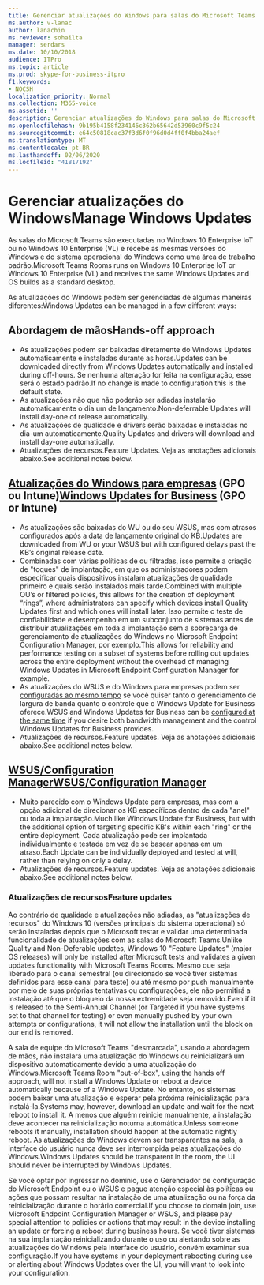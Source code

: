```yaml
---
title: Gerenciar atualizações do Windows para salas do Microsoft Teams
ms.author: v-lanac
author: lanachin
ms.reviewer: sohailta
manager: serdars
ms.date: 10/10/2018
audience: ITPro
ms.topic: article
ms.prod: skype-for-business-itpro
f1.keywords:
- NOCSH
localization_priority: Normal
ms.collection: M365-voice
ms.assetid: ''
description: Gerenciar atualizações do Windows para salas do Microsoft Teams
ms.openlocfilehash: 9b195b4158f234146c362b65642d53960c9f5c24
ms.sourcegitcommit: e64c50818cac37f3d6f0f96d0d4ff0f4bba24aef
ms.translationtype: MT
ms.contentlocale: pt-BR
ms.lasthandoff: 02/06/2020
ms.locfileid: "41817192"
---
```

# <a name="manage-windows-updates"></a><span data-ttu-id="954eb-103">Gerenciar atualizações do Windows</span><span class="sxs-lookup"><span data-stu-id="954eb-103">Manage Windows Updates</span></span>

<span data-ttu-id="954eb-104">As salas do Microsoft Teams são executadas no Windows 10 Enterprise IoT ou no Windows 10 Enterprise (VL) e recebe as mesmas versões do Windows e do sistema operacional do Windows como uma área de trabalho padrão.</span><span class="sxs-lookup"><span data-stu-id="954eb-104">Microsoft Teams Rooms runs on Windows 10 Enterprise IoT or Windows 10 Enterprise (VL) and receives the same Windows Updates and OS builds as a standard desktop.</span></span>

<span data-ttu-id="954eb-105">As atualizações do Windows podem ser gerenciadas de algumas maneiras diferentes:</span><span class="sxs-lookup"><span data-stu-id="954eb-105">Windows Updates can be managed in a few different ways:</span></span>

## <a name="hands-off-approach"></a><span data-ttu-id="954eb-106">Abordagem de mãos</span><span class="sxs-lookup"><span data-stu-id="954eb-106">Hands-off approach</span></span> 
- <span data-ttu-id="954eb-107">As atualizações podem ser baixadas diretamente do Windows Updates automaticamente e instaladas durante as horas.</span><span class="sxs-lookup"><span data-stu-id="954eb-107">Updates can be downloaded directly from Windows Updates automatically and installed during off-hours.</span></span> <span data-ttu-id="954eb-108">Se nenhuma alteração for feita na configuração, esse será o estado padrão.</span><span class="sxs-lookup"><span data-stu-id="954eb-108">If no change is made to configuration this is the default state.</span></span>
- <span data-ttu-id="954eb-109">As atualizações não que não poderão ser adiadas instalarão automaticamente o dia um de lançamento.</span><span class="sxs-lookup"><span data-stu-id="954eb-109">Non-deferrable Updates will install day-one of release automatically.</span></span> 
- <span data-ttu-id="954eb-110">As atualizações de qualidade e drivers serão baixadas e instaladas no dia-um automaticamente.</span><span class="sxs-lookup"><span data-stu-id="954eb-110">Quality Updates and drivers will download and install day-one automatically.</span></span> 
- <span data-ttu-id="954eb-111">Atualizações de recursos.</span><span class="sxs-lookup"><span data-stu-id="954eb-111">Feature Updates.</span></span> <span data-ttu-id="954eb-112">Veja as anotações adicionais abaixo.</span><span class="sxs-lookup"><span data-stu-id="954eb-112">See additional notes below.</span></span> 

## <a name="windows-updates-for-businesshttpsdocsmicrosoftcomwindowsdeploymentupdatewaas-manage-updates-wufb-gpo-or-intune"></a><span data-ttu-id="954eb-113">[Atualizações do Windows para empresas](https://docs.microsoft.com/windows/deployment/update/waas-manage-updates-wufb) (GPO ou Intune)</span><span class="sxs-lookup"><span data-stu-id="954eb-113">[Windows Updates for Business](https://docs.microsoft.com/windows/deployment/update/waas-manage-updates-wufb) (GPO or Intune)</span></span>   
- <span data-ttu-id="954eb-114">As atualizações são baixadas do WU ou do seu WSUS, mas com atrasos configurados após a data de lançamento original do KB.</span><span class="sxs-lookup"><span data-stu-id="954eb-114">Updates are downloaded from WU or your WSUS but with configured delays past the KB’s original release date.</span></span> 
- <span data-ttu-id="954eb-115">Combinadas com várias políticas de ou filtradas, isso permite a criação de "toques" de implantação, em que os administradores podem especificar quais dispositivos instalam atualizações de qualidade primeiro e quais serão instalados mais tarde.</span><span class="sxs-lookup"><span data-stu-id="954eb-115">Combined with multiple OU’s or filtered policies, this allows for the creation of deployment “rings”, where administrators can specify which devices install Quality Updates first and which ones will install later.</span></span> <span data-ttu-id="954eb-116">Isso permite o teste de confiabilidade e desempenho em um subconjunto de sistemas antes de distribuir atualizações em toda a implantação sem a sobrecarga de gerenciamento de atualizações do Windows no Microsoft Endpoint Configuration Manager, por exemplo.</span><span class="sxs-lookup"><span data-stu-id="954eb-116">This allows for reliability and performance testing on a subset of systems before rolling out updates across the entire deployment without the overhead of managing Windows Updates in Microsoft Endpoint Configuration Manager for example.</span></span>
- <span data-ttu-id="954eb-117">As atualizações do WSUS e do Windows para empresas podem ser [configuradas ao mesmo tempo](https://docs.microsoft.com/windows/deployment/update/waas-integrate-wufb) se você quiser tanto o gerenciamento de largura de banda quanto o controle que o Windows Update for Business oferece.</span><span class="sxs-lookup"><span data-stu-id="954eb-117">WSUS and Windows Updates for Business can be [configured at the same time](https://docs.microsoft.com/windows/deployment/update/waas-integrate-wufb) if you desire both bandwidth management and the control Windows Updates for Business provides.</span></span>
- <span data-ttu-id="954eb-118">Atualizações de recursos.</span><span class="sxs-lookup"><span data-stu-id="954eb-118">Feature updates.</span></span> <span data-ttu-id="954eb-119">Veja as anotações adicionais abaixo.</span><span class="sxs-lookup"><span data-stu-id="954eb-119">See additional notes below.</span></span>

## <a name="wsusconfiguration-managerhttpsdocsmicrosoftcomwindowsdeploymentupdatewaas-manage-updates-configuration-manager"></a>[<span data-ttu-id="954eb-120">WSUS/Configuration Manager</span><span class="sxs-lookup"><span data-stu-id="954eb-120">WSUS/Configuration Manager</span></span>](https://docs.microsoft.com/windows/deployment/update/waas-manage-updates-configuration-manager)
- <span data-ttu-id="954eb-121">Muito parecido com o Windows Update para empresas, mas com a opção adicional de direcionar os KB específicos dentro de cada "anel" ou toda a implantação.</span><span class="sxs-lookup"><span data-stu-id="954eb-121">Much like Windows Update for Business, but with the additional option of targeting specific KB's within each "ring" or the entire deployment.</span></span> <span data-ttu-id="954eb-122">Cada atualização pode ser implantada individualmente e testada em vez de se basear apenas em um atraso.</span><span class="sxs-lookup"><span data-stu-id="954eb-122">Each Update can be individually deployed and tested at will, rather than relying on only a delay.</span></span> 
- <span data-ttu-id="954eb-123">Atualizações de recursos.</span><span class="sxs-lookup"><span data-stu-id="954eb-123">Feature updates.</span></span> <span data-ttu-id="954eb-124">Veja as anotações adicionais abaixo.</span><span class="sxs-lookup"><span data-stu-id="954eb-124">See additional notes below.</span></span>


### <a name="feature-updates"></a><span data-ttu-id="954eb-125">Atualizações de recursos</span><span class="sxs-lookup"><span data-stu-id="954eb-125">Feature updates</span></span>

<span data-ttu-id="954eb-126">Ao contrário de qualidade e atualizações não adiadas, as "atualizações de recursos" do Windows 10 (versões principais do sistema operacional) só serão instaladas depois que o Microsoft testar e validar uma determinada funcionalidade de atualizações com as salas do Microsoft Teams.</span><span class="sxs-lookup"><span data-stu-id="954eb-126">Unlike Quality and Non-Deferable updates, Windows 10 "Feature Updates" (major OS releases) will only be installed after Microsoft tests and validates a given updates functionality with Microsoft Teams Rooms.</span></span> <span data-ttu-id="954eb-127">Mesmo que seja liberado para o canal semestral (ou direcionado se você tiver sistemas definidos para esse canal para teste) ou até mesmo por push manualmente por meio de suas próprias tentativas ou configurações, ele não permitirá a instalação até que o bloqueio da nossa extremidade seja removido.</span><span class="sxs-lookup"><span data-stu-id="954eb-127">Even if it is released to the Semi-Annual Channel (or Targeted if you have systems set to that channel for testing) or even manually pushed by your own attempts or configurations, it will not allow the installation until the block on our end is removed.</span></span>

<span data-ttu-id="954eb-128">A sala de equipe do Microsoft Teams "desmarcada", usando a abordagem de mãos, não instalará uma atualização do Windows ou reinicializará um dispositivo automaticamente devido a uma atualização do Windows.</span><span class="sxs-lookup"><span data-stu-id="954eb-128">Microsoft Teams Room "out-of-box", using the hands off approach, will not install a Windows Update or reboot a device automatically because of a Windows Update.</span></span> <span data-ttu-id="954eb-129">No entanto, os sistemas podem baixar uma atualização e esperar pela próxima reinicialização para instalá-la.</span><span class="sxs-lookup"><span data-stu-id="954eb-129">Systems may, however, download an update and wait for the next reboot to install it.</span></span> <span data-ttu-id="954eb-130">A menos que alguém reinicie manualmente, a instalação deve acontecer na reinicialização noturna automática.</span><span class="sxs-lookup"><span data-stu-id="954eb-130">Unless someone reboots it manually, installation should happen at the automatic nightly reboot.</span></span> <span data-ttu-id="954eb-131">As atualizações do Windows devem ser transparentes na sala, a interface do usuário nunca deve ser interrompida pelas atualizações do Windows.</span><span class="sxs-lookup"><span data-stu-id="954eb-131">Windows Updates should be transparent in the room, the UI should never be interrupted by Windows Updates.</span></span>

<span data-ttu-id="954eb-132">Se você optar por ingressar no domínio, use o Gerenciador de configuração do Microsoft Endpoint ou o WSUS e pague atenção especial às políticas ou ações que possam resultar na instalação de uma atualização ou na força da reinicialização durante o horário comercial.</span><span class="sxs-lookup"><span data-stu-id="954eb-132">If you choose to domain join, use Microsoft Endpoint Configuration Manager or WSUS, and please pay special attention to policies or actions that may result in the device installing an update or forcing a reboot during business hours.</span></span> <span data-ttu-id="954eb-133">Se você tiver sistemas na sua implantação reinicializando durante o uso ou alertando sobre as atualizações do Windows pela interface do usuário, convém examinar sua configuração.</span><span class="sxs-lookup"><span data-stu-id="954eb-133">If you have systems in your deployment rebooting during use or alerting about Windows Updates over the UI, you will want to look into your configuration.</span></span>
